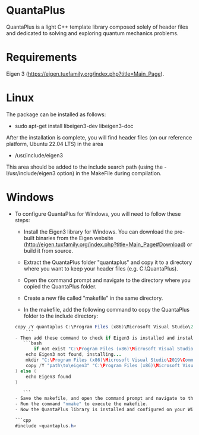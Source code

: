# QuantaPlus
QuantaPlus is a light C++ template library composed solely of header files and dedicated to solving and exploring quantum mechanics problems.  

# Requirements
Eigen 3 (https://eigen.tuxfamily.org/index.php?title=Main_Page).

# Linux 
The package can be installed as follows:
-  sudo apt-get install libeigen3-dev libeigen3-doc

After the installation is complete, you will find header files (on our reference platform, Ubuntu 22.04 LTS) in the area
- /usr/include/eigen3

This area should be added to the include search path (using the -I/usr/include/eigen3 option) in the MakeFile during compilation.


# Windows 
- To configure QuantaPlus for Windows, you will need to follow these steps:

   - Install the Eigen3 library for Windows. You can download the pre-built binaries from the Eigen website (http://eigen.tuxfamily.org/index.php?title=Main_Page#Download) or build it from source.

   - Extract the QuantaPlus folder "quantaplus" and copy it to a directory where you want to keep your header files (e.g. C:\QuantaPlus).

   - Open the command prompt and navigate to the directory where you copied the QuantaPlus folder.
   - Create a new file called "makefile" in the same directory.
   - In the makefile, add the following command to copy the QuantaPlus folder to the include directory:
	```java
	copy /Y quantaplus C:\Program Files (x86)\Microsoft Visual Studio\2019\Community\VC\Tools\MSVC\14.28.29910\include\
        ```
   - Then add these command to check if Eigen3 is installed and install it if it's not:
       ```bash
	       if not exist "C:\Program Files (x86)\Microsoft Visual Studio\2019\Community\VC\Tools\MSVC\14.28.29910\include\eigen3" (
	    echo Eigen3 not found, installing...
	    mkdir "C:\Program Files (x86)\Microsoft Visual Studio\2019\Community\VC\Tools\MSVC\14.28.29910\include\eigen3"
	    copy /Y "path\to\eigen3" "C:\Program Files (x86)\Microsoft Visual Studio\2019\Community\VC\Tools\MSVC\14.28.29910\include\eigen3"
	) else (
	    echo Eigen3 found
	)

       ```
   - Save the makefile, and open the command prompt and navigate to the directory where you copied the QuantaPlus folder.
   - Run the command "nmake" to execute the makefile.
   - Now the QuantaPlus library is installed and configured on your Windows system, you can include the library in your C++ projects by adding the following line to your source code:
   
   ```cpp
   	#include <quantaplus.h>
   ```
